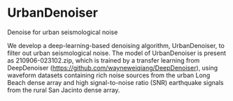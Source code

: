 # UrbanDenoiser
Denoise for urban seismological noise

We develop a deep-learning-based denoising algorithm, UrbanDenoiser, to filter out urban seismological noise.
The model of UrbanDenoiser is present as 210906-023102.zip, which is trained by a transfer learning from DeepDenoiser (https://github.com/wayneweiqiang/DeepDenoiser), using waveform datasets containing rich noise sources from the urban Long Beach dense array and high signal-to-noise ratio (SNR) earthquake signals from the rural San Jacinto dense array.



